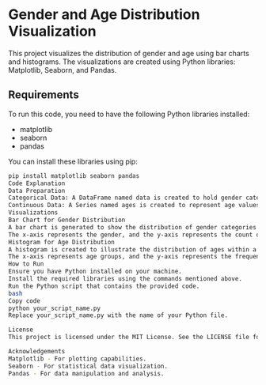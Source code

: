 # Gender and Age Distribution Visualization

This project visualizes the distribution of gender and age using bar charts and histograms. The visualizations are created using Python libraries: Matplotlib, Seaborn, and Pandas.

## Requirements

To run this code, you need to have the following Python libraries installed:

- matplotlib
- seaborn
- pandas

You can install these libraries using pip:

```bash
pip install matplotlib seaborn pandas
Code Explanation
Data Preparation
Categorical Data: A DataFrame named data is created to hold gender categories and their corresponding counts.
Continuous Data: A Series named ages is created to represent age values.
Visualizations
Bar Chart for Gender Distribution
A bar chart is generated to show the distribution of gender categories (Male, Female, Other).
The x-axis represents the gender, and the y-axis represents the count of individuals.
Histogram for Age Distribution
A histogram is created to illustrate the distribution of ages within a specified range.
The x-axis represents age groups, and the y-axis represents the frequency of individuals within those groups.
How to Run
Ensure you have Python installed on your machine.
Install the required libraries using the commands mentioned above.
Run the Python script that contains the provided code.
bash
Copy code
python your_script_name.py
Replace your_script_name.py with the name of your Python file.

License
This project is licensed under the MIT License. See the LICENSE file for details.

Acknowledgements
Matplotlib - For plotting capabilities.
Seaborn - For statistical data visualization.
Pandas - For data manipulation and analysis.
